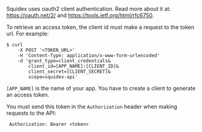 ﻿Squidex uses oauth2 client authentication. Read more about it at: https://oauth.net/2/ and https://tools.ietf.org/html/rfc6750.

To retrieve an access token, the client id must make a request to the token url. For example:

    $ curl
        -X POST '<TOKEN_URL>' 
        -H 'Content-Type: application/x-www-form-urlencoded' 
        -d 'grant_type=client_credentials&
            client_id=[APP_NAME]:[CLIENT_ID]&
            client_secret=[CLIENT_SECRET]&
			scope=squidex-api'

`[APP_NAME]` is the name of your app. You have to create a client to generate an access token.

You must send this token in the `Authorization` header when making requests to the API:

     Authorization: Bearer <token>